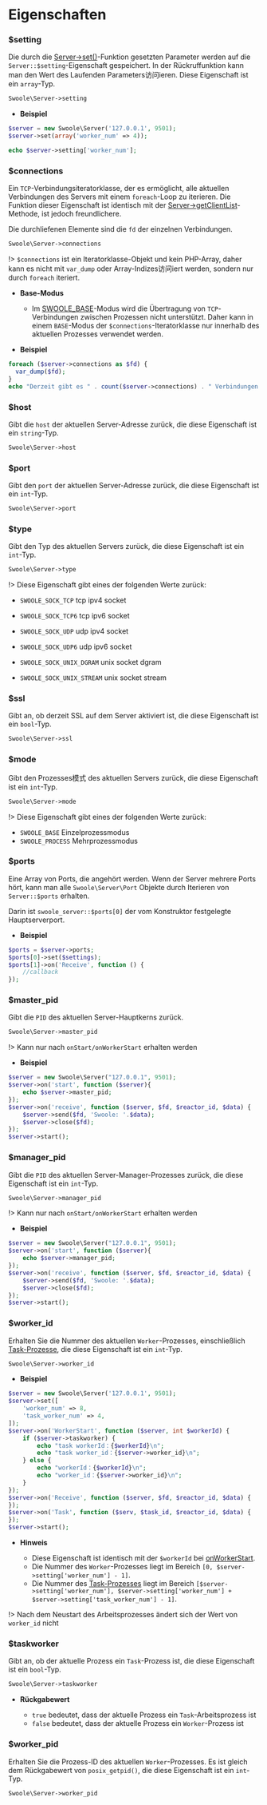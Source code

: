 # Eigenschaften


### $setting

Die durch die [Server->set()](/server/methoden?id=set)-Funktion gesetzten Parameter werden auf die `Server::$setting`-Eigenschaft gespeichert. In der Rückruffunktion kann man den Wert des Laufenden Parameters访问ieren. Diese Eigenschaft ist ein `array`-Typ.

```php
Swoole\Server->setting
```

  * **Beispiel**

```php
$server = new Swoole\Server('127.0.0.1', 9501);
$server->set(array('worker_num' => 4));

echo $server->setting['worker_num'];
```


### $connections

Ein `TCP`-Verbindungsiteratorklasse, der es ermöglicht, alle aktuellen Verbindungen des Servers mit einem `foreach`-Loop zu iterieren. Die Funktion dieser Eigenschaft ist identisch mit der [Server->getClientList](/server/methoden?id=getclientlist)-Methode, ist jedoch freundlichere.

Die durchliefenen Elemente sind die `fd` der einzelnen Verbindungen.

```php
Swoole\Server->connections
```

!> `$connections` ist ein Iteratorklasse-Objekt und kein PHP-Array, daher kann es nicht mit `var_dump` oder Array-Indizes访问iert werden, sondern nur durch `foreach` iteriert.

  * **Base-Modus**

    * Im [SWOOLE_BASE](/learn?id=swoole_base)-Modus wird die Übertragung von `TCP`-Verbindungen zwischen Prozessen nicht unterstützt. Daher kann in einem `BASE`-Modus der `$connections`-Iteratorklasse nur innerhalb des aktuellen Prozesses verwendet werden.

  * **Beispiel**

```php
foreach ($server->connections as $fd) {
  var_dump($fd);
}
echo "Derzeit gibt es " . count($server->connections) . " Verbindungen auf dem Server\n";
```


### $host

Gibt die `host` der aktuellen Server-Adresse zurück, die diese Eigenschaft ist ein `string`-Typ.

```php
Swoole\Server->host
```


### $port

Gibt den `port` der aktuellen Server-Adresse zurück, die diese Eigenschaft ist ein `int`-Typ.

```php
Swoole\Server->port
```


### $type

Gibt den Typ des aktuellen Servers zurück, die diese Eigenschaft ist ein `int`-Typ.

```php
Swoole\Server->type
```

!> Diese Eigenschaft gibt eines der folgenden Werte zurück:

- `SWOOLE_SOCK_TCP` tcp ipv4 socket

- `SWOOLE_SOCK_TCP6` tcp ipv6 socket

- `SWOOLE_SOCK_UDP` udp ipv4 socket

- `SWOOLE_SOCK_UDP6` udp ipv6 socket

- `SWOOLE_SOCK_UNIX_DGRAM` unix socket dgram
- `SWOOLE_SOCK_UNIX_STREAM` unix socket stream 


### $ssl

Gibt an, ob derzeit SSL auf dem Server aktiviert ist, die diese Eigenschaft ist ein `bool`-Typ.

```php
Swoole\Server->ssl
```


### $mode

Gibt den Prozesses模式 des aktuellen Servers zurück, die diese Eigenschaft ist ein `int`-Typ.

```php
Swoole\Server->mode
```


!> Diese Eigenschaft gibt eines der folgenden Werte zurück:

- `SWOOLE_BASE` Einzelprozessmodus
- `SWOOLE_PROCESS` Mehrprozessmodus


### $ports

Eine Array von Ports, die angehört werden. Wenn der Server mehrere Ports hört, kann man alle `Swoole\Server\Port` Objekte durch Iterieren von `Server::$ports` erhalten.

Darin ist `swoole_server::$ports[0]` der vom Konstruktor festgelegte Hauptserverport.

  * **Beispiel**

```php
$ports = $server->ports;
$ports[0]->set($settings);
$ports[1]->on('Receive', function () {
    //callback
});
```


### $master_pid

Gibt die `PID` des aktuellen Server-Hauptkerns zurück.

```php
Swoole\Server->master_pid
```

!> Kann nur nach `onStart/onWorkerStart` erhalten werden

  * **Beispiel**

```php
$server = new Swoole\Server("127.0.0.1", 9501);
$server->on('start', function ($server){
    echo $server->master_pid;
});
$server->on('receive', function ($server, $fd, $reactor_id, $data) {
    $server->send($fd, 'Swoole: '.$data);
    $server->close($fd);
});
$server->start();
```


### $manager_pid

Gibt die `PID` des aktuellen Server-Manager-Prozesses zurück, die diese Eigenschaft ist ein `int`-Typ.

```php
Swoole\Server->manager_pid
```

!> Kann nur nach `onStart/onWorkerStart` erhalten werden

  * **Beispiel**

```php
$server = new Swoole\Server("127.0.0.1", 9501);
$server->on('start', function ($server){
    echo $server->manager_pid;
});
$server->on('receive', function ($server, $fd, $reactor_id, $data) {
    $server->send($fd, 'Swoole: '.$data);
    $server->close($fd);
});
$server->start();
```    


### $worker_id

Erhalten Sie die Nummer des aktuellen `Worker`-Prozesses, einschließlich [Task-Prozesse](/learn?id=taskworkerprocess), die diese Eigenschaft ist ein `int`-Typ.

```php
Swoole\Server->worker_id
```
  * **Beispiel**

```php
$server = new Swoole\Server('127.0.0.1', 9501);
$server->set([
    'worker_num' => 8,
    'task_worker_num' => 4,
]);
$server->on('WorkerStart', function ($server, int $workerId) {
    if ($server->taskworker) {
        echo "task workerId：{$workerId}\n";
        echo "task worker_id：{$server->worker_id}\n";
    } else {
        echo "workerId：{$workerId}\n";
        echo "worker_id：{$server->worker_id}\n";
    }
});
$server->on('Receive', function ($server, $fd, $reactor_id, $data) {
});
$server->on('Task', function ($serv, $task_id, $reactor_id, $data) {
});
$server->start();
```

  * **Hinweis**

    * Diese Eigenschaft ist identisch mit der `$workerId` bei [onWorkerStart](/server/events?id=onworkerstart).
    * Die Nummer des `Worker`-Prozesses liegt im Bereich `[0, $server->setting['worker_num'] - 1]`.
    * Die Nummer des [Task-Prozesses](/learn?id=taskworkerprocess) liegt im Bereich `[$server->setting['worker_num'], $server->setting['worker_num'] + $server->setting['task_worker_num'] - 1]`.

!> Nach dem Neustart des Arbeitsprozesses ändert sich der Wert von `worker_id` nicht


### $taskworker

Gibt an, ob der aktuelle Prozess ein `Task`-Prozess ist, die diese Eigenschaft ist ein `bool`-Typ.

```php
Swoole\Server->taskworker
```

  * **Rückgabewert**

    * `true` bedeutet, dass der aktuelle Prozess ein `Task`-Arbeitsprozess ist
    * `false` bedeutet, dass der aktuelle Prozess ein `Worker`-Prozess ist


### $worker_pid

Erhalten Sie die Prozess-ID des aktuellen `Worker`-Prozesses. Es ist gleich dem Rückgabewert von `posix_getpid()`, die diese Eigenschaft ist ein `int`-Typ.

```php
Swoole\Server->worker_pid
```
